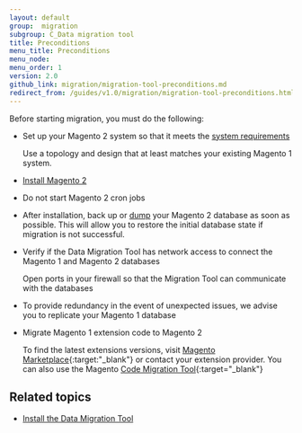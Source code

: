 ```yaml
---
layout: default
group:  migration
subgroup: C_Data migration tool
title: Preconditions
menu_title: Preconditions
menu_node:
menu_order: 1
version: 2.0
github_link: migration/migration-tool-preconditions.md
redirect_from: /guides/v1.0/migration/migration-tool-preconditions.html
---
```


Before starting migration, you must do the following:

*	Set up your Magento 2 system so that it meets the <a href="{{page.baseurl}}/install-gde/system-requirements.html">system requirements</a>

	Use a topology and design that at least matches your existing Magento 1 system.

*	<a href="{{page.baseurl}}install-gde/bk-install-guide.html">Install Magento 2</a>

*	Do not start Magento 2 cron jobs

*	After installation, back up or <a href="https://dev.mysql.com/doc/refman/5.1/en/mysqldump.html" target="_blank">dump</a> your Magento 2 database as soon as possible. This will allow you to restore the initial database state if migration is not successful.

*	Verify if the Data Migration Tool has network access to connect the Magento 1 and Magento 2 databases

	Open ports in your firewall so that the Migration Tool can communicate with the databases

*	To provide redundancy in the event of unexpected issues, we advise you to replicate your Magento 1 database

*	Migrate Magento 1 extension code to Magento 2

	To find the latest extensions versions, visit [Magento Marketplace](https://marketplace.magento.com/){:target:"_blank"} or contact your extension provider.
	You can also use the Magento [Code Migration Tool](https://github.com/magento/code-migration/blob/develop/README.md){:target="_blank"}

## Related topics

* <a href="{{page.baseurl}}migration/migration-tool-install.html">Install the Data Migration Tool</a>
